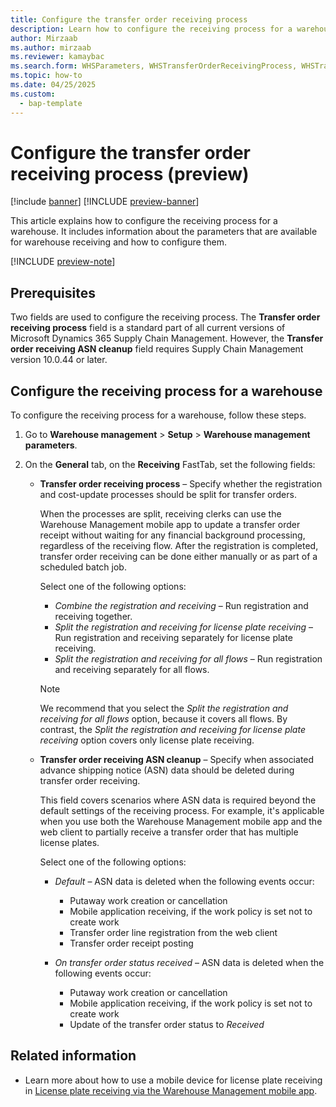```yaml
---
title: Configure the transfer order receiving process
description: Learn how to configure the receiving process for a warehouse.
author: Mirzaab
ms.author: mirzaab
ms.reviewer: kamaybac
ms.search.form: WHSParameters, WHSTransferOrderReceivingProcess, WHSTransferOrderReceivingASNCleanupPolicy
ms.topic: how-to
ms.date: 04/25/2025
ms.custom: 
  - bap-template
---
```


# Configure the transfer order receiving process (preview)

[!include [banner](../includes/banner.md)]
[!INCLUDE [preview-banner](~/../shared-content/shared/preview-includes/preview-banner.md)]
<!-- KFM: Preview until 10.0.44 GA -->

This article explains how to configure the receiving process for a warehouse. It includes information about the parameters that are available for warehouse receiving and how to configure them.

[!INCLUDE [preview-note](~/../shared-content/shared/preview-includes/preview-note-d365.md)]

## Prerequisites

Two fields are used to configure the receiving process. The **Transfer order receiving process** field is a standard part of all current versions of Microsoft Dynamics 365 Supply Chain Management. However, the **Transfer order receiving ASN cleanup** field requires Supply Chain Management version 10.0.44 or later.

## Configure the receiving process for a warehouse

To configure the receiving process for a warehouse, follow these steps.

1. Go to **Warehouse management** \> **Setup** \> **Warehouse management parameters**.
1. On the **General** tab, on the **Receiving** FastTab, set the following fields:

    - **Transfer order receiving process** – Specify whether the registration and cost-update processes should be split for transfer orders.

        When the processes are split, receiving clerks can use the Warehouse Management mobile app to update a transfer order receipt without waiting for any financial background processing, regardless of the receiving flow. After the registration is completed, transfer order receiving can be done either manually or as part of a scheduled batch job.

        Select one of the following options:

        - *Combine the registration and receiving* – Run registration and receiving together.
        - *Split the registration and receiving for license plate receiving* – Run registration and receiving separately for license plate receiving.
        - *Split the registration and receiving for all flows* – Run registration and receiving separately for all flows.

        > [!NOTE]
        > We recommend that you select the *Split the registration and receiving for all flows* option, because it covers all flows. By contrast, the *Split the registration and receiving for license plate receiving* option covers only license plate receiving.

    - **Transfer order receiving ASN cleanup** – Specify when associated advance shipping notice (ASN) data should be deleted during transfer order receiving.

        This field covers scenarios where ASN data is required beyond the default settings of the receiving process. For example, it's applicable when you use both the Warehouse Management mobile app and the web client to partially receive a transfer order that has multiple license plates.

        Select one of the following options:

        - *Default* – ASN data is deleted when the following events occur:

            - Putaway work creation or cancellation
            - Mobile application receiving, if the work policy is set not to create work
            - Transfer order line registration from the web client
            - Transfer order receipt posting

        - *On transfer order status received* – ASN data is deleted when the following events occur:

            - Putaway work creation or cancellation
            - Mobile application receiving, if the work policy is set not to create work
            - Update of the transfer order status to *Received*

## Related information

- Learn more about how to use a mobile device for license plate receiving in [License plate receiving via the Warehouse Management mobile app](warehousing-mobile-device-app-license-plate-receiving.md).
